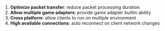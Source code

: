 1. **Optimize packet transfer**: reduce packet processing duration
2. **Allow multiple game adapters**: provide game adapter builtin ability
3. **Cross platform**: allow clients to run on multiple environment
4. **High available connections**: auto reconnect on client network changes

